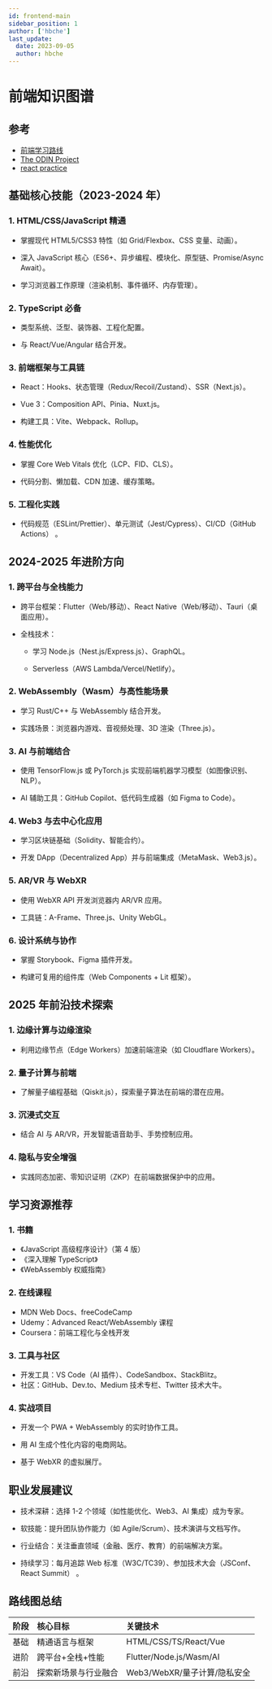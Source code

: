 ```yaml
---
id: frontend-main
sidebar_position: 1
author: ['hbche']
last_update:
  date: 2023-09-05
  author: hbche
---
```


# 前端知识图谱

## 参考

- [前端学习路线](https://roadmap.sh/frontend)
- [The ODIN Project](https://www.theodinproject.com/)
- [react practice](https://reactpractice.dev/)

## 基础核心技能（2023-2024 年）

### 1. HTML/CSS/JavaScript 精通

- 掌握现代 HTML5/CSS3 特性（如 Grid/Flexbox、CSS 变量、动画）。

- 深入 JavaScript 核心（ES6+、异步编程、模块化、原型链、Promise/Async Await）。

- 学习浏览器工作原理（渲染机制、事件循环、内存管理）。

### 2. TypeScript 必备

- 类型系统、泛型、装饰器、工程化配置。

- 与 React/Vue/Angular 结合开发。

### 3. 前端框架与工具链

- React：Hooks、状态管理（Redux/Recoil/Zustand）、SSR（Next.js）。

- Vue 3：Composition API、Pinia、Nuxt.js。

- 构建工具：Vite、Webpack、Rollup。

### 4. 性能优化

- 掌握 Core Web Vitals 优化（LCP、FID、CLS）。

- 代码分割、懒加载、CDN 加速、缓存策略。

### 5. 工程化实践

- 代码规范（ESLint/Prettier）、单元测试（Jest/Cypress）、CI/CD（GitHub Actions）
  。

## 2024-2025 年进阶方向

### 1. 跨平台与全栈能力

- 跨平台框架：Flutter（Web/移动）、React Native（Web/移动）、Tauri（桌面应用）。

- 全栈技术：

  - 学习 Node.js（Nest.js/Express.js）、GraphQL。

  - Serverless（AWS Lambda/Vercel/Netlify）。

### 2. WebAssembly（Wasm）与高性能场景

- 学习 Rust/C++ 与 WebAssembly 结合开发。

- 实践场景：浏览器内游戏、音视频处理、3D 渲染（Three.js）。

### 3. AI 与前端结合

- 使用 TensorFlow.js 或 PyTorch.js 实现前端机器学习模型（如图像识别、NLP）。

- AI 辅助工具：GitHub Copilot、低代码生成器（如 Figma to Code）。

### 4. Web3 与去中心化应用

- 学习区块链基础（Solidity、智能合约）。

- 开发 DApp（Decentralized App）并与前端集成（MetaMask、Web3.js）。

### 5. AR/VR 与 WebXR

- 使用 WebXR API 开发浏览器内 AR/VR 应用。

- 工具链：A-Frame、Three.js、Unity WebGL。

### 6. 设计系统与协作

- 掌握 Storybook、Figma 插件开发。

- 构建可复用的组件库（Web Components + Lit 框架）。

## 2025 年前沿技术探索

### 1. 边缘计算与边缘渲染

- 利用边缘节点（Edge Workers）加速前端渲染（如 Cloudflare Workers）。

### 2. 量子计算与前端

- 了解量子编程基础（Qiskit.js），探索量子算法在前端的潜在应用。

### 3. 沉浸式交互

- 结合 AI 与 AR/VR，开发智能语音助手、手势控制应用。

### 4. 隐私与安全增强

- 实践同态加密、零知识证明（ZKP）在前端数据保护中的应用。

## 学习资源推荐

### 1. 书籍

- 《JavaScript 高级程序设计》（第 4 版）
- 《深入理解 TypeScript》
- 《WebAssembly 权威指南》

### 2. 在线课程

- MDN Web Docs、freeCodeCamp
- Udemy：Advanced React/WebAssembly 课程
- Coursera：前端工程化与全栈开发

### 3. 工具与社区

- 开发工具：VS Code（AI 插件）、CodeSandbox、StackBlitz。
- 社区：GitHub、Dev.to、Medium 技术专栏、Twitter 技术大牛。

### 4. 实战项目

- 开发一个 PWA + WebAssembly 的实时协作工具。

- 用 AI 生成个性化内容的电商网站。

- 基于 WebXR 的虚拟展厅。

## 职业发展建议

- 技术深耕：选择 1-2 个领域（如性能优化、Web3、AI 集成）成为专家。

- 软技能：提升团队协作能力（如 Agile/Scrum）、技术演讲与文档写作。

- 行业结合：关注垂直领域（金融、医疗、教育）的前端解决方案。

- 持续学习：每月追踪 Web 标准（W3C/TC39）、参加技术大会（JSConf、React Summit）
  。

## 路线图总结

| 阶段 | 核心目标             | 关键技术                     |
| :--- | :------------------- | :--------------------------- |
| 基础 | 精通语言与框架       | HTML/CSS/TS/React/Vue        |
| 进阶 | 跨平台+全栈+性能     | Flutter/Node.js/Wasm/AI      |
| 前沿 | 探索新场景与行业融合 | Web3/WebXR/量子计算/隐私安全 |
